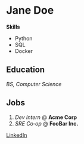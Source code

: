 # Jane Doe

**Skills**

- Python
- SQL
- Docker

## Education

*BS, Computer Science*

## Jobs

1. *Dev Intern* @ **Acme Corp**
2. *SRE Co‑op* @ **FooBar Inc.**

[LinkedIn](https://linkedin.com/in/janedoe)
